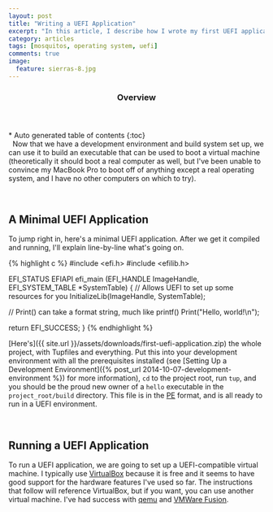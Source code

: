 ```yaml
---
layout: post
title: "Writing a UEFI Application"
excerpt: "In this article, I describe how I wrote my first UEFI application."
category: articles
tags: [mosquitos, operating system, uefi]
comments: true
image:
  feature: sierras-8.jpg
---
```


<section id="table-of-contents" class="toc">
  <header>
    <h3>Overview</h3>
  </header>
  <div id="drawer" markdown="1">
*  Auto generated table of contents
{:toc}
  </div>
</section>
 
Now that we have a development environment and build system set up, we can use it to build an executable that can be used to boot a virtual machine (theoretically it should boot a real computer as well, but I've been unable to convince my MacBook Pro to boot off of anything except a real operating system, and I have no other computers on which to try).

 

A Minimal UEFI Application
--------------------------

To jump right in, here's a minimal UEFI application. After we get it compiled and running, I'll explain line-by-line what's going on.

{% highlight c %}
#include <efi.h>
#include <efilib.h>

EFI_STATUS
EFIAPI
efi_main (EFI_HANDLE ImageHandle, EFI_SYSTEM_TABLE *SystemTable) {
  // Allows UEFI to set up some resources for you
  InitializeLib(ImageHandle, SystemTable);

  // Print() can take a format string, much like printf()
  Print("Hello, world!\n");

  return EFI_SUCCESS;
}
{% endhighlight %}

[Here's]({{ site.url }}/assets/downloads/first-uefi-application.zip) the whole project, with Tupfiles and everything. Put this into your development environment with all the prerequisites installed (see [Setting Up a Development Environment]({% post_url 2014-10-07-development-environment %}) for more information), `cd` to the project root, run `tup`, and you should be the proud new owner of a `hello` executable in the `project_root/build` directory. This file is in the [PE](http://en.wikipedia.org/wiki/Portable_Executable) format, and is all ready to run in a UEFI environment.

 

Running a UEFI Application
--------------------------

To run a UEFI application, we are going to set up a UEFI-compatible virtual machine. I typically use [VirtualBox](https://www.virtualbox.org/) because it is free and it seems to have good support for the hardware features I've used so far. The instructions that follow will reference VirtualBox, but if you want, you can use another virtual machine. I've had success with [qemu](http://www.qemu.org/) and [VMWare Fusion](http://www.vmware.com/products/fusion).



